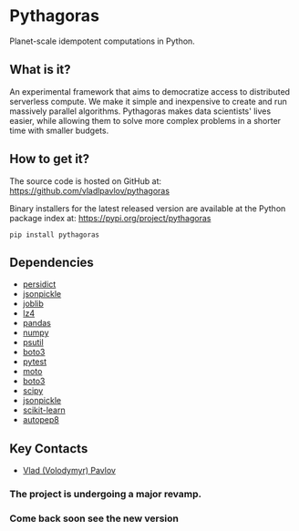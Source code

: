 # Pythagoras

Planet-scale idempotent computations in Python.

## What is it?

An experimental framework that aims to democratize access to 
distributed serverless compute. We make it simple and inexpensive to 
create and run massively parallel algorithms. 
Pythagoras makes data scientists' lives easier, 
while allowing them to solve more complex problems 
in a shorter time with smaller budgets.

## How to get it?

The source code is hosted on GitHub at: https://github.com/vladlpavlov/pythagoras

Binary installers for the latest released version are available 
at the Python package index at: https://pypi.org/project/pythagoras

    pip install pythagoras

## Dependencies

* [persidict](https://pypi.org/project/persidict)
* [jsonpickle](https://jsonpickle.github.io)
* [joblib](https://joblib.readthedocs.io)
* [lz4](https://python-lz4.readthedocs.io)
* [pandas](https://pandas.pydata.org)
* [numpy](https://numpy.org)
* [psutil](https://psutil.readthedocs.io)
* [boto3](https://boto3.readthedocs.io)
* [pytest](https://pytest.org)
* [moto](http://getmoto.org)
* [boto3](https://boto3.readthedocs.io)
* [scipy](https://www.scipy.org)
* [jsonpickle](https://jsonpickle.github.io)
* [scikit-learn](https://scikit-learn.org)
* [autopep8](https://pypi.org/project/autopep8)

## Key Contacts

* [Vlad (Volodymyr) Pavlov](https://www.linkedin.com/in/vlpavlov/)


### The project is undergoing a major revamp. 
### Come back soon see the new version

